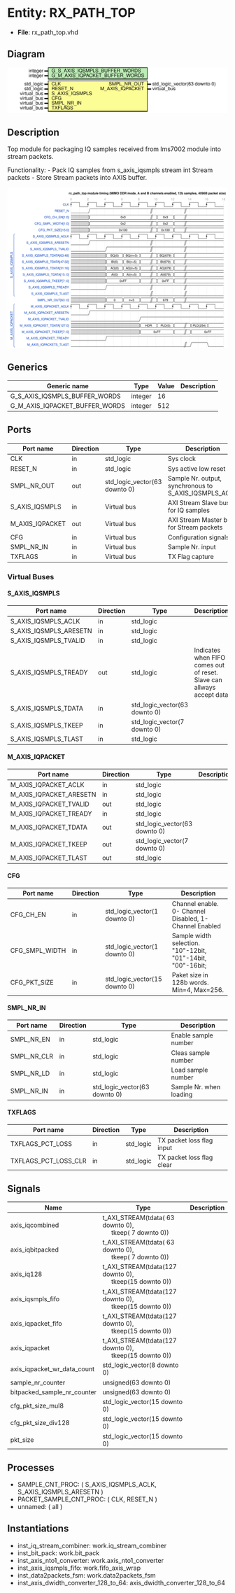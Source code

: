 
# Entity: RX_PATH_TOP 
- **File**: rx_path_top.vhd

## Diagram
![Diagram](RX_PATH_TOP.svg "Diagram")
## Description

Top module for packaging IQ samples received from lms7002 module into stream packets.

Functionality: - Pack IQ samples from s_axis_iqsmpls stream int Stream packets - Store Stream packets into AXIS buffer.





![alt text](wavedrom_VZPF0.svg "title")

 


## Generics

| Generic name                   | Type    | Value | Description |
| ------------------------------ | ------- | ----- | ----------- |
| G_S_AXIS_IQSMPLS_BUFFER_WORDS  | integer | 16    |             |
| G_M_AXIS_IQPACKET_BUFFER_WORDS | integer | 512   |             |

## Ports

| Port name       | Direction | Type                          | Description                                           |
| --------------- | --------- | ----------------------------- | ----------------------------------------------------- |
| CLK             | in        | std_logic                     | Sys clock                                             |
| RESET_N         | in        | std_logic                     | Sys active low reset                                  |
| SMPL_NR_OUT     | out       | std_logic_vector(63 downto 0) | Sample Nr. output, synchronous to S_AXIS_IQSMPLS_ACLK |
| S_AXIS_IQSMPLS  | in        | Virtual bus                   | AXI Stream Slave bus for IQ samples                   |
| M_AXIS_IQPACKET | out       | Virtual bus                   | AXI Stream Master bus for Stream packets              |
| CFG             | in        | Virtual bus                   | Configuration signals                                 |
| SMPL_NR_IN      | in        | Virtual bus                   | Sample Nr. input                                      |
| TXFLAGS         | in        | Virtual bus                   | TX Flag capture                                       |

### Virtual Buses

#### S_AXIS_IQSMPLS

| Port name              | Direction | Type                          | Description                                                           |
| ---------------------- | --------- | ----------------------------- | --------------------------------------------------------------------- |
| S_AXIS_IQSMPLS_ACLK    | in        | std_logic                     |                                                                       |
| S_AXIS_IQSMPLS_ARESETN | in        | std_logic                     |                                                                       |
| S_AXIS_IQSMPLS_TVALID  | in        | std_logic                     |                                                                       |
| S_AXIS_IQSMPLS_TREADY  | out       | std_logic                     | Indicates when FIFO comes out of reset. Slave can allways accept data |
| S_AXIS_IQSMPLS_TDATA   | in        | std_logic_vector(63 downto 0) |                                                                       |
| S_AXIS_IQSMPLS_TKEEP   | in        | std_logic_vector(7 downto 0)  |                                                                       |
| S_AXIS_IQSMPLS_TLAST   | in        | std_logic                     |                                                                       |
#### M_AXIS_IQPACKET

| Port name               | Direction | Type                          | Description |
| ----------------------- | --------- | ----------------------------- | ----------- |
| M_AXIS_IQPACKET_ACLK    | in        | std_logic                     |             |
| M_AXIS_IQPACKET_ARESETN | in        | std_logic                     |             |
| M_AXIS_IQPACKET_TVALID  | out       | std_logic                     |             |
| M_AXIS_IQPACKET_TREADY  | in        | std_logic                     |             |
| M_AXIS_IQPACKET_TDATA   | out       | std_logic_vector(63 downto 0) |             |
| M_AXIS_IQPACKET_TKEEP   | out       | std_logic_vector(7 downto 0)  |             |
| M_AXIS_IQPACKET_TLAST   | out       | std_logic                     |             |
#### CFG

| Port name      | Direction | Type                          | Description                                                 |
| -------------- | --------- | ----------------------------- | ----------------------------------------------------------- |
| CFG_CH_EN      | in        | std_logic_vector(1 downto 0)  | Channel enable. 0- Channel Disabled, 1-Channel Enabled      |
| CFG_SMPL_WIDTH | in        | std_logic_vector(1 downto 0)  | Sample width selection. "10"-12bit, "01"-14bit, "00"-16bit; |
| CFG_PKT_SIZE   | in        | std_logic_vector(15 downto 0) | Paket size in 128b words. Min=4, Max=256.                   |
#### SMPL_NR_IN

| Port name   | Direction | Type                          | Description             |
| ----------- | --------- | ----------------------------- | ----------------------- |
| SMPL_NR_EN  | in        | std_logic                     | Enable sample number    |
| SMPL_NR_CLR | in        | std_logic                     | Cleas sample number     |
| SMPL_NR_LD  | in        | std_logic                     | Load sample number      |
| SMPL_NR_IN  | in        | std_logic_vector(63 downto 0) | Sample Nr. when loading |
#### TXFLAGS

| Port name            | Direction | Type      | Description               |
| -------------------- | --------- | --------- | ------------------------- |
| TXFLAGS_PCT_LOSS     | in        | std_logic | TX packet loss flag input |
| TXFLAGS_PCT_LOSS_CLR | in        | std_logic | TX packet loss flag clear |

## Signals

| Name                        | Type                                                                                      | Description |
| --------------------------- | ----------------------------------------------------------------------------------------- | ----------- |
| axis_iqcombined             | t_AXI_STREAM(tdata( 63 downto 0),<br><span style="padding-left:20px"> tkeep( 7 downto 0)) |             |
| axis_iqbitpacked            | t_AXI_STREAM(tdata( 63 downto 0),<br><span style="padding-left:20px"> tkeep( 7 downto 0)) |             |
| axis_iq128                  | t_AXI_STREAM(tdata(127 downto 0),<br><span style="padding-left:20px"> tkeep(15 downto 0)) |             |
| axis_iqsmpls_fifo           | t_AXI_STREAM(tdata(127 downto 0),<br><span style="padding-left:20px"> tkeep(15 downto 0)) |             |
| axis_iqpacket_fifo          | t_AXI_STREAM(tdata(127 downto 0),<br><span style="padding-left:20px"> tkeep(15 downto 0)) |             |
| axis_iqpacket               | t_AXI_STREAM(tdata(127 downto 0),<br><span style="padding-left:20px"> tkeep(15 downto 0)) |             |
| axis_iqpacket_wr_data_count | std_logic_vector(8 downto 0)                                                              |             |
| sample_nr_counter           | unsigned(63 downto 0)                                                                     |             |
| bitpacked_sample_nr_counter | unsigned(63 downto 0)                                                                     |             |
| cfg_pkt_size_mul8           | std_logic_vector(15 downto 0)                                                             |             |
| cfg_pkt_size_div128         | std_logic_vector(15 downto 0)                                                             |             |
| pkt_size                    | std_logic_vector(15 downto 0)                                                             |             |

## Processes
- SAMPLE_CNT_PROC: ( S_AXIS_IQSMPLS_ACLK, S_AXIS_IQSMPLS_ARESETN )
- PACKET_SAMPLE_CNT_PROC: ( CLK, RESET_N )
- unnamed: ( all )

## Instantiations

- inst_iq_stream_combiner: work.iq_stream_combiner
- inst_bit_pack: work.bit_pack
- inst_axis_nto1_converter: work.axis_nto1_converter
- inst_axis_iqsmpls_fifo: work.fifo_axis_wrap
- inst_data2packets_fsm: work.data2packets_fsm
- inst_axis_dwidth_converter_128_to_64: axis_dwidth_converter_128_to_64
